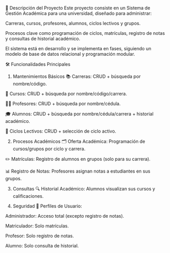 📌 Descripción del Proyecto
Este proyecto consiste en un Sistema de Gestión Académica para una universidad, diseñado para administrar:

Carreras, cursos, profesores, alumnos, ciclos lectivos y grupos.

Procesos clave como programación de ciclos, matrículas, registro de notas y consultas de historial académico.

El sistema está en desarrollo y se implementa en fases, siguiendo un modelo de base de datos relacional y programación modular.

🛠️ Funcionalidades Principales
1. Mantenimientos Básicos
📚 Carreras: CRUD + búsqueda por nombre/código.

🏫 Cursos: CRUD + búsqueda por nombre/código/carrera.

👨‍🏫 Profesores: CRUD + búsqueda por nombre/cédula.

🎓 Alumnos: CRUD + búsqueda por nombre/cédula/carrera + historial académico.

📅 Ciclos Lectivos: CRUD + selección de ciclo activo.

2. Procesos Académicos
🗂 Oferta Académica: Programación de cursos/grupos por ciclo y carrera.

✏️ Matrículas: Registro de alumnos en grupos (solo para su carrera).

📊 Registro de Notas: Profesores asignan notas a estudiantes en sus grupos.

3. Consultas
🔍 Historial Académico: Alumnos visualizan sus cursos y calificaciones.

4. Seguridad
🔑 Perfiles de Usuario:

Administrador: Acceso total (excepto registro de notas).

Matriculador: Solo matrículas.

Profesor: Solo registro de notas.

Alumno: Solo consulta de historial.
